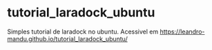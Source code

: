 # tutorial_laradock_ubuntu
Simples tutorial de laradock no ubuntu.
Acessivel em https://leandro-mandu.github.io/tutorial_laradock_ubuntu/
